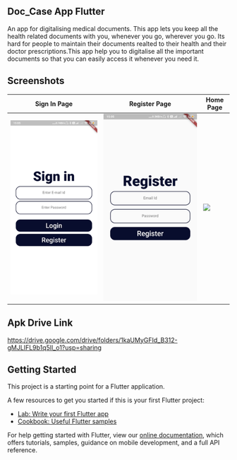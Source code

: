 ## Doc_Case App Flutter 

An app for digitalising medical documents.
This app lets you keep all the health related documents with you, whenever you go, wherever you go.
Its hard for people to maintain their documents realted to their health and their doctor prescriptions.This app help you to digitalise all the important documents so that you can easily access it whenever you need it.

## Screenshots

| Sign In Page | Register Page | Home Page  |
| --- | --- | --- |
| ![](ScreenShots/SignIn.jpg)|![](ScreenShots/Register.jpg)|![](SceenShots/LandinPa.jpg)|

## Apk Drive Link
https://drive.google.com/drive/folders/1kaUMyGFId_B312-gMJLIFL9b1q5Il_o1?usp=sharing

## Getting Started

This project is a starting point for a Flutter application.

A few resources to get you started if this is your first Flutter project:

- [Lab: Write your first Flutter app](https://flutter.dev/docs/get-started/codelab)
- [Cookbook: Useful Flutter samples](https://flutter.dev/docs/cookbook)

For help getting started with Flutter, view our
[online documentation](https://flutter.dev/docs), which offers tutorials,
samples, guidance on mobile development, and a full API reference.
